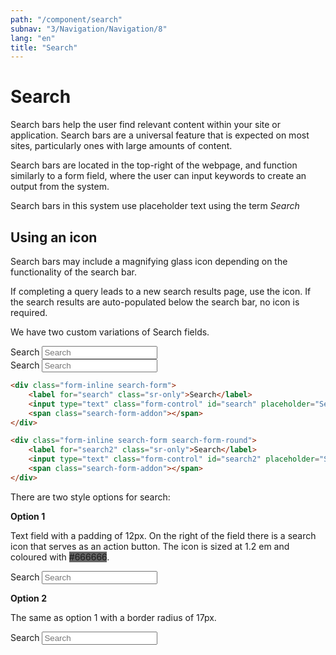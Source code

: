 ```yaml
---
path: "/component/search"
subnav: "3/Navigation/Navigation/8"
lang: "en"
title: "Search"
---
```


<helmet>
<title> Search - Aurora Design System </title>
</helmet>

# Search

Search bars help the user find relevant content within your site or application. Search bars are a universal feature that is expected on most sites, particularly ones with large amounts of content.

Search bars are located in the top-right of the webpage, and function similarly to a form field, where the user can input keywords to create an output from the system.

Search bars in this system use placeholder text using the term _Search_

## Using an icon

Search bars may include a magnifying glass icon depending on the functionality of the search bar. 

If completing a query leads to a new search results page, use the icon. If the search results are auto-populated below the search bar, no icon is required. 

<documentationtabs remove="react">
      <doctabpanel type="html">
          
We have two custom variations of Search fields. 
    
<div class="form-inline search-form mb-3 mt-3">
    <label for="search" class="sr-only">Search</label>
    <input type="text" class="form-control" id="search" placeholder="Search">
    <span class="search-form-addon">
    </span>
</div>

<div class="form-inline search-form search-form-round">
    <label for="search2" class="sr-only">Search</label>
    <input type="text" class="form-control" id="search2" placeholder="Search">
    <span class="search-form-addon"></span>
</div>

```html
<div class="form-inline search-form">
    <label for="search" class="sr-only">Search</label>
    <input type="text" class="form-control" id="search" placeholder="Search">
    <span class="search-form-addon"></span>
</div>

<div class="form-inline search-form search-form-round">
    <label for="search2" class="sr-only">Search</label>
    <input type="text" class="form-control" id="search2" placeholder="Search">
    <span class="search-form-addon"></span>
</div>
```

</doctabpanel>
      <doctabpanel type="react">
      </doctabpanel>
      <doctabpanel type="design">
          
There are two style options for search:

**Option 1**

Text field with a padding of 12px. On the right of the field there is a search icon that serves as an action button. The icon is sized at 1.2 em and coloured with <badge style="background-color: #666666">#666666</badge>.

<div class="form-inline search-form mb-3">
    <label for="search" class="sr-only">Search</label>
    <input type="text" class="form-control" id="search" placeholder="Search">
    <span class="search-form-addon">
    </span>
</div>


**Option 2**

The same as option 1 with a border radius of 17px.

<div class="form-inline search-form search-form-round">
    <label for="search2" class="sr-only">Search</label>
    <input type="text" class="form-control" id="search2" placeholder="Search">
    <span class="search-form-addon">
    </span>
</div>

</doctabpanel>
    </documentationtabs>



